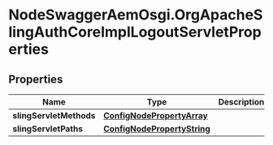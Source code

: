 # NodeSwaggerAemOsgi.OrgApacheSlingAuthCoreImplLogoutServletProperties

## Properties
Name | Type | Description | Notes
------------ | ------------- | ------------- | -------------
**slingServletMethods** | [**ConfigNodePropertyArray**](ConfigNodePropertyArray.md) |  | [optional] 
**slingServletPaths** | [**ConfigNodePropertyString**](ConfigNodePropertyString.md) |  | [optional] 


